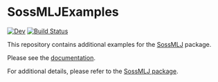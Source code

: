 # SossMLJExamples

[![Dev](https://img.shields.io/badge/docs-dev-blue.svg)](https://cscherrer.github.io/SossMLJExamples.jl/dev)
[![Build Status](https://github.com/cscherrer/SossMLJExamples.jl/workflows/CI/badge.svg)](https://github.com/cscherrer/SossMLJExamples.jl/actions)

This repository contains additional examples for the 
[SossMLJ](https://github.com/cscherrer/SossMLJ.jl)
package.

Please see the [documentation](https://cscherrer.github.io/SossMLJExamples.jl/dev/).

For additional details, please refer to the 
[SossMLJ package](https://github.com/cscherrer/SossMLJ.jl).
